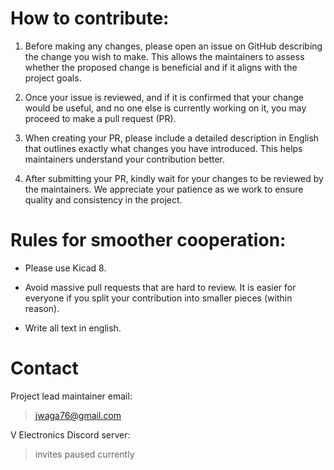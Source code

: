 # How to contribute:

1. Before making any changes, please open an issue on GitHub describing the change you wish to make.
This allows the maintainers to assess whether the proposed change is beneficial and if it aligns
with the project goals.

2. Once your issue is reviewed, and if it is confirmed that your change would be useful,
and no one else is currently working on it, you may proceed to make a pull request (PR).

3. When creating your PR, please include a detailed description in English that outlines exactly
what changes you have introduced. This helps maintainers understand your contribution better.

4. After submitting your PR, kindly wait for your changes to be reviewed by the maintainers.
We appreciate your patience as we work to ensure quality and consistency in the project.

# Rules for smoother cooperation:

- Please use Kicad 8.

- Avoid massive pull requests that are hard to review. It is easier for
  everyone if you split your contribution into smaller pieces (within reason).

- Write all text in english.

# Contact

Project lead maintainer email:

>jwaga76@gmail.com

V Electronics Discord server:

>invites paused currently
